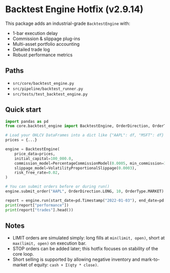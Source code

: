 
# Backtest Engine Hotfix (v2.9.14)

This package adds an industrial-grade `BacktestEngine` with:
- 1-bar execution delay
- Commission & slippage plug-ins
- Multi-asset portfolio accounting
- Detailed trade log
- Robust performance metrics

## Paths
- `src/core/backtest_engine.py`
- `src/pipeline/backtest_runner.py`
- `src/tests/test_backtest_engine.py`

## Quick start

```python
import pandas as pd
from core.backtest_engine import BacktestEngine, OrderDirection, OrderType, PercentageCommissionModel, VolatilityProportionalSlippage

# Load your OHLCV DataFrames into a dict like {"AAPL": df, "MSFT": df}
prices = {...}

engine = BacktestEngine(
    price_data=prices,
    initial_capital=100_000.0,
    commission_model=PercentageCommissionModel(0.0005, min_commission=1.0),
    slippage_model=VolatilityProportionalSlippage(0.0003),
    risk_free_rate=0.02,
)

# You can submit orders before or during run()
engine.submit_order("AAPL", OrderDirection.LONG, 10, OrderType.MARKET)

report = engine.run(start_date=pd.Timestamp("2022-01-03"), end_date=pd.Timestamp("2022-02-15"))
print(report["performance"])
print(report["trades"].head())
```

## Notes
- LIMIT orders are simulated simply: long fills at `min(limit, open)`, short at `max(limit, open)` on execution bar.
- STOP orders can be added later; this hotfix focuses on stability of the core loop.
- Short selling is supported by allowing negative inventory and mark-to-market of equity: `cash + Σ(qty * close)`.
